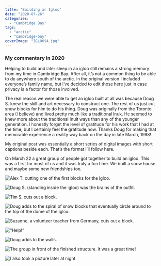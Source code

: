 ```yaml
---
title: "Building an Igloo"
date: "2020-07-26"
categories: 
  - "Cambridge Bay"
tags: 
  - "arctic"
  - "cambridge-bay"
coverImage: "IGLOO9A.jpg"
---
```


### My commentary in 2020

Helping to build and later sleep in an igloo still remains a strong memory from my time in Cambridge Bay. After all, it’s not a common thing to be able to do anywhere south of the arctic. In the original version I included everyone’s family name, but I’ve decided to edit those here just in case privacy is a factor for those involved. 

The real reason we were able to get an igloo built at all was because Doug S. knew the skill and art necessary to construct one. The rest of us just cut snow blocks for him to do his thing. Doug was originally from the Toronto area (I believe) and lived pretty much like a traditional Inuk. He seemed to knew more about the traditional Inuit ways than any of the younger generation. I honestly forget the level of gratitude for his work that I had at the time, but I certainly feel the gratitude now. Thanks Doug for making that memorable experience a reality way back on the day in late March, 1998!

My original post was essentially a short series of digital images with short captions beside each. That’s the format I’ll follow here.

On March 22 a great group of people got together to build an igloo. This was a first for most of us and it was truly a fun time. We built a snow house and maybe some new friendships too.

![Alex T. cutting one of the first blocks for the igloo.](images/IGLOO1A.jpg "Alex T. cutting one of the first blocks for the igloo.")


![Doug S. (standing inside the igloo) was the brains of the outfit.](images/IGLOO2A.jpg "Doug S. (standing inside the igloo) was the brains of the outfit.")


![Tim S. cuts out a block.](images/IGLOO3A.jpg "Tim S. cuts out a block.")


![Doug adds to the spiral of snow blocks that eventually circle around to the top of the dome of the igloo. ](images/IGLOO4A.jpg "Doug adds to the spiral of snow blocks that eventually circle around to the top of the dome of the igloo.")


![Suzanne, a volunteer teacher from Germany, cuts out a block.](images/IGLOO5A.jpg "Suzanne, a volunteer teacher from Germany, cuts out a block.")


![“Help!”](images/IGLOO7A.jpg "“Help!”")


![Doug adds to the walls.](images/IGLOO8A.jpg "Doug adds to the walls.")


![The group in front of the finished structure. It was a great time!](images/IGLOO9A.jpg "The group in front of the finished structure. It was a great time!")

![I also took a picture later at night.](images/Large-igloo-pic-1024x768.jpg " I also took a picture later at night.")

